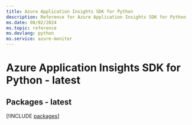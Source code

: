 ```yaml
---
title: Azure Application Insights SDK for Python
description: Reference for Azure Application Insights SDK for Python
ms.date: 08/02/2024
ms.topic: reference
ms.devlang: python
ms.service: azure-monitor
---
```

# Azure Application Insights SDK for Python - latest
## Packages - latest
[!INCLUDE [packages](application-insights-index.md)]
